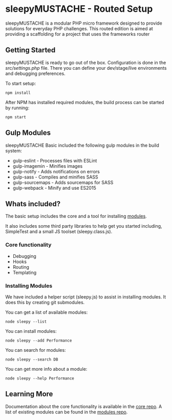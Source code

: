 sleepyMUSTACHE - Routed Setup
===============================================================================

sleepyMUSTACHE is a modular PHP micro framework designed to provide solutions
for everyday PHP challenges. This routed edition is aimed at providing a
scaffolding for a project that uses the frameworks router

Getting Started
-------------------------------------------------------------------------------
sleepyMUSTACHE is ready to go out of the box. Configuration is done in the
*src/settings.php* file. There you can define your dev/stage/live environments
and debugging preferences.

To start setup:

    npm install

After NPM has installed required modules, the build process can be started by
running:

    npm start

Gulp Modules
-------------------------------------------------------------------------------
sleepyMUSTACHE Basic included the following gulp modules in the build system:

* gulp-eslint - Processes files with ESLint
* gulp-imagemin - Minifies images
* gulp-notify - Adds notifications on errors
* gulp-sass - Compiles and minifies SASS
* gulp-sourcemaps - Adds sourcemaps for SASS
* gulp-webpack - Minify and use ES2015

Whats included?
-------------------------------------------------------------------------------
The basic setup includes the core and a tool for installing
[modules](https://github.com/sleepymustache/modules).

It also includes some third party libraries to help get you started including,
SimpleTest and a small JS toolset (sleepy.class.js).

### Core functionality

* Debugging
* Hooks
* Routing
* Templating


### Installing Modules

We have included a helper script (sleepy.js) to assist in installing modules.
It does this by creating git submodules.

You can get a list of available modules:

	node sleepy --list

You can install modules:

	node sleepy --add Performance

You can search for modules:

	node sleepy --search DB

You can get more info about a module:

	node sleepy --help Performance

Learning More
-------------------------------------------------------------------------------
Documentation about the core functionality is available in the
[core repo](https://github.com/sleepymustache/core). A list of existing modules
can be found in the [modules repo](https://github.com/sleepymustache/modules).